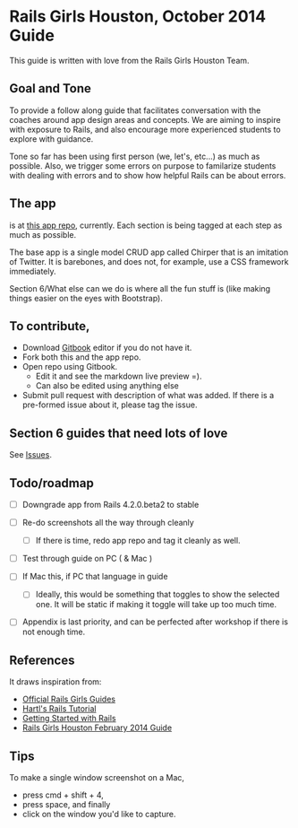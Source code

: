# Rails Girls Houston, October 2014 Guide

This guide is written with love from the Rails Girls Houston Team.

## Goal and Tone

To provide a follow along guide that facilitates conversation with the coaches around app design areas and concepts.  We are aiming to inspire with exposure to Rails, and also encourage more experienced students to explore with guidance.

Tone so far has been using first person (we, let's, etc...) as much as possible.  Also, we trigger some errors on purpose to familarize students with dealing with errors and to show how helpful Rails can be about errors.


## The app

is at [this app repo](https://github.com/pandafulmanda/chirper), currently.  Each section is being tagged at each step as much as possible.

The base app is a single model CRUD app called Chirper that is an imitation of Twitter.  It is barebones, and does not, for example, use a CSS framework immediately.

Section 6/What else can we do is where all the fun stuff is (like making things easier on the eyes with Bootstrap).


## To contribute,

* Download [Gitbook](https://www.gitbook.io/) editor if you do not have it.
* Fork both this and the app repo.
* Open repo using Gitbook.
  * Edit it and see the markdown live preview =).
  * Can also be edited using anything else
* Submit pull request with description of what was added.  If there is a pre-formed issue about it, please tag the issue.


## Section 6 guides that need lots of love

See [Issues](https://github.com/HoustonRuby/rails_girls/issues).


## Todo/roadmap

- [ ] Downgrade app from Rails 4.2.0.beta2 to stable
- [ ] Re-do screenshots all the way through cleanly
  - [ ] If there is time, redo app repo and tag it cleanly as well.
- [ ] Test through guide on PC ( & Mac )
- [ ] If Mac this, if PC that language in guide
  - [ ] Ideally, this would be something that toggles to show the selected one.  It will be static if making it toggle will take up too much time.
- [ ] Appendix is last priority, and can be perfected after workshop if there is not enough time.


## References

It draws inspiration from:

* [Official Rails Girls Guides](http://guides.railsgirls.com/)
* [Hartl's Rails Tutorial](http://draft.railstutorial.org/book/)
* [Getting Started with Rails](http://guides.rubyonrails.org/getting_started.html)
* [Rails Girls Houston February 2014 Guide](http://codeparkhouston.com/railsgirls/events/feb2014/workshop/app/)

## Tips

To make a single window screenshot on a Mac,
* press cmd + shift + 4,
* press space, and finally
* click on the window you'd like to capture.